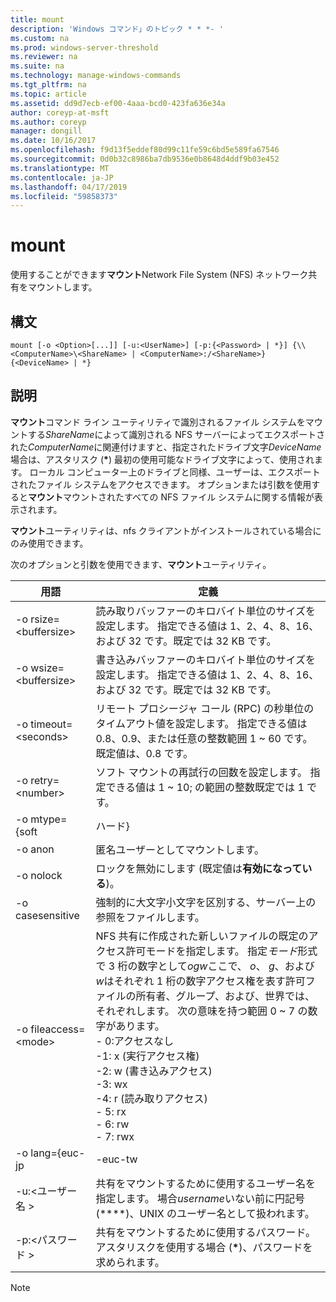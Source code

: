 ```yaml
---
title: mount
description: 'Windows コマンド」のトピック * * *- '
ms.custom: na
ms.prod: windows-server-threshold
ms.reviewer: na
ms.suite: na
ms.technology: manage-windows-commands
ms.tgt_pltfrm: na
ms.topic: article
ms.assetid: dd9d7ecb-ef00-4aaa-bcd0-423fa636e34a
author: coreyp-at-msft
ms.author: coreyp
manager: dongill
ms.date: 10/16/2017
ms.openlocfilehash: f9d13f5eddef80d99c11fe59c6bd5e589fa67546
ms.sourcegitcommit: 0d0b32c8986ba7db9536e0b8648d4ddf9b03e452
ms.translationtype: MT
ms.contentlocale: ja-JP
ms.lasthandoff: 04/17/2019
ms.locfileid: "59858373"
---
```

# <a name="mount"></a>mount



使用することができます**マウント**Network File System (NFS) ネットワーク共有をマウントします。

## <a name="syntax"></a>構文

```
mount [-o <Option>[...]] [-u:<UserName>] [-p:{<Password> | *}] {\\<ComputerName>\<ShareName> | <ComputerName>:/<ShareName>} {<DeviceName> | *}
```

## <a name="description"></a>説明

**マウント**コマンド ライン ユーティリティで識別されるファイル システムをマウントする*ShareName*によって識別される NFS サーバーによってエクスポートされた*ComputerName*に関連付けますと、指定されたドライブ文字*DeviceName*場合は、アスタリスク (**&#42;**) 最初の使用可能なドライブ文字によって、使用されます。 ローカル コンピューター上のドライブと同様、ユーザーは、エクスポートされたファイル システムをアクセスできます。 オプションまたは引数を使用すると**マウント**マウントされたすべての NFS ファイル システムに関する情報が表示されます。

**マウント**ユーティリティは、nfs クライアントがインストールされている場合にのみ使用できます。

次のオプションと引数を使用できます、**マウント**ユーティリティ。

|用語|定義|
|----|----------|
|-o rsize=\<buffersize>|読み取りバッファーのキロバイト単位のサイズを設定します。 指定できる値は 1、2、4、8、16、および 32 です。既定では 32 KB です。|
|-o wsize=\<buffersize>|書き込みバッファーのキロバイト単位のサイズを設定します。 指定できる値は 1、2、4、8、16、および 32 です。既定では 32 KB です。|
|-o timeout=\<seconds>|リモート プロシージャ コール (RPC) の秒単位のタイムアウト値を設定します。 指定できる値は 0.8、0.9、または任意の整数範囲 1 ~ 60 です。既定値は、0.8 です。|
|-o retry=\<number>|ソフト マウントの再試行の回数を設定します。 指定できる値は 1 ~ 10; の範囲の整数既定では 1 です。|
|-o mtype={soft | ハード}|マウントの種類の設定 (既定値は**ソフト**)。 マウントの種類に関係なく**マウント**共有を即座にマウントできないかどうかに戻ります。 共有がマウントされた後に正常にただし、マウントの種類が場合**ハード**、nfs クライアントは引き続きに成功するまで、共有にアクセスしようとしています。 その結果、NFS サーバーが利用できない場合、共有にアクセスする任意の Windows プログラムに表示されますが応答を停止または「ハング」マウントの種類は**ハード**します。|
|-o anon|匿名ユーザーとしてマウントします。|
|-o nolock|ロックを無効にします (既定値は**有効になっている**)。|
|-o casesensitive|強制的に大文字小文字を区別する、サーバー上の参照をファイルします。|
|-o fileaccess=\<mode>|NFS 共有に作成された新しいファイルの既定のアクセス許可モードを指定します。 指定*モード*形式で 3 桁の数字として*ogw*ここで、 *o*、 *g*、および*w*はそれぞれ 1 桁の数字アクセス権を表す許可ファイルの所有者、グループ、および、世界では、それぞれします。 次の意味を持つ範囲 0 ~ 7 の数字があります。</br>-   0:アクセスなし</br>-1: x (実行アクセス権)</br>-2: w (書き込みアクセス)</br>-3: wx</br>-4: r (読み取りアクセス)</br>-   5: rx</br>-   6: rw</br>-   7: rwx|
|-o lang={euc-jp|-euc-tw|euc-kr|シフト jis|big5|ksc5601|gb2312-80|ansi}|既定のエンコーディングのファイルとディレクトリ名に使用し、使用する場合は、次のいずれかに設定する必要を指定します。</br>-   **ansi**</br>-   **big5** (中国語)</br>-   **-euc-jp** (日本語)</br>-   **-euc-kr** (韓国語)</br>-   **-euc-tw** (中国語)</br>-   **gb2312 80** (簡体字中国語)</br>-   **ksc5601** (韓国語)</br>-   **シフト jis** (日本語)</br>このオプション設定されている場合**ansi**英語以外のロケール用に構成されたシステムでは、エンコード体系は、ロケールの既定のエンコード方式を設定します。 指定されたロケールの既定のエンコード スキームを次に示します。</br>日本語。シフト JIS</br>-韓国語:KS_C_5601-1987</br>-簡体字中国語:GB2312-80</br>繁体字中国語:BIG5|
|-u:\<ユーザー名 >|共有をマウントするために使用するユーザー名を指定します。 場合*username*いない前に円記号 (**\**)、UNIX のユーザー名として扱われます。|
|-p:\<パスワード >|共有をマウントするために使用するパスワード。 アスタリスクを使用する場合 (**&#42;**)、パスワードを求められます。|

> [!NOTE]
